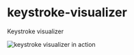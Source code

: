 # keystroke-visualizer
Keystroke visualizer

![keystroke visualizer in action](https://rawgit.com/fernandojsg/keystroke-visualizer/master/img/keystrokes.gif)
    
